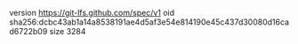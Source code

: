 version https://git-lfs.github.com/spec/v1
oid sha256:dcbc43ab1a14a8538191ae4d5af3e54e814190e45c437d30080d16cad6722b09
size 3284
